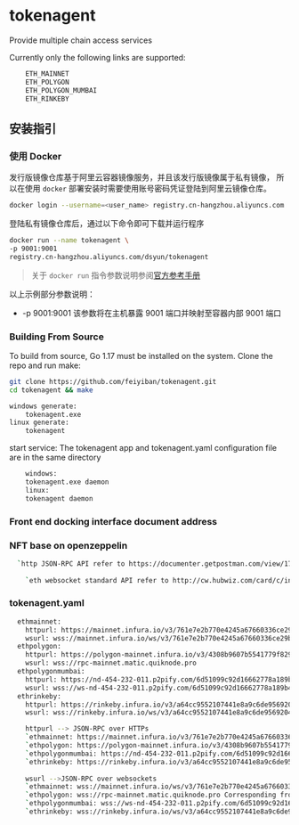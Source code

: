 # tokenagent
Provide multiple chain access services

Currently only the following links are supported:
```bash
    ETH_MAINNET
    ETH_POLYGON
    ETH_POLYGON_MUMBAI
    ETH_RINKEBY
```

## 安装指引

### 使用 Docker

发行版镜像仓库基于阿里云容器镜像服务，并且该发行版镜像属于私有镜像，
所以在使用 `docker` 部署安装时需要使用账号密码凭证登陆到阿里云镜像仓库。

```bash
docker login --username=<user_name> registry.cn-hangzhou.aliyuncs.com
```

登陆私有镜像仓库后，通过以下命令即可下载并运行程序

```bash
docker run --name tokenagent \
-p 9001:9001 
registry.cn-hangzhou.aliyuncs.com/dsyun/tokenagent
```

> 关于 `docker run` 指令参数说明参阅[官方参考手册](https://docs.docker.com/engine/reference/commandline/run/)

以上示例部分参数说明：

* -p 9001:9001 该参数将在主机暴露 9001 端口并映射至容器内部 9001 端口




### Building From Source

To build from source, Go 1.17  must be
installed on the system. Clone the repo and run
make:
```bash
git clone https://github.com/feiyiban/tokenagent.git
cd tokenagent && make

windows generate:
    tokenagent.exe
linux generate:
    tokenagent
```
start service:
The tokenagent app and tokenagent.yaml configuration file are in the same directory
```bash
    windows:
    tokenagent.exe daemon
    linux:
    tokenagent daemon
```

### Front end docking interface document address
### NFT base on openzeppelin
```bash
  `http JSON-RPC API refer to https://documenter.getpostman.com/view/17454164/UVsTq2KR`
	
	`eth websocket standard API refer to http://cw.hubwiz.com/card/c/infura-api/1/1/2/`
```

### tokenagent.yaml
```bash
  ethmainnet: 
    httpurl: https://mainnet.infura.io/v3/761e7e2b770e4245a67660336ce29bfd
    wsurl: wss://mainnet.infura.io/ws/v3/761e7e2b770e4245a67660336ce29bfd
  ethpolygon: 
    httpurl: https://polygon-mainnet.infura.io/v3/4308b9607b5541779f829c7b28f16866
    wsurl: wss://rpc-mainnet.matic.quiknode.pro
  ethpolygonmumbai: 
    httpurl: https://nd-454-232-011.p2pify.com/6d51099c92d16662778a189b4d0aa0e3
    wsurl: wss://ws-nd-454-232-011.p2pify.com/6d51099c92d16662778a189b4d0aa0e3
  ethrinkeby: 
    httpurl: https://rinkeby.infura.io/v3/a64cc9552107441e8a9c6de95692045f
    wsurl: wss://rinkeby.infura.io/ws/v3/a64cc9552107441e8a9c6de95692045f

    httpurl --> JSON-RPC over HTTPs
    `ethmainnet: https://mainnet.infura.io/v3/761e7e2b770e4245a67660336ce29bfd Corresponding front-end docking dictionary ETH_MAINNET`
    `ethpolygon: https://polygon-mainnet.infura.io/v3/4308b9607b5541779f829c7b28f16866 Corresponding front-end docking dictionary ETH_POLYGON`
    `ethpolygonmumbai: https://nd-454-232-011.p2pify.com/6d51099c92d16662778a189b4d0aa0e3 Corresponding front-end docking dictionary ETH_POLYGON_MUMBAI`
    `ethrinkeby: https://rinkeby.infura.io/v3/a64cc9552107441e8a9c6de95692045f Corresponding front-end docking dictionary ETH_RINKEBY`
	
    wsurl -->JSON-RPC over websockets 
    `ethmainnet: wss://mainnet.infura.io/ws/v3/761e7e2b770e4245a67660336ce29bfd Corresponding front-end ws://localhost:9001/ethmainnet`
    `ethpolygon: wss://rpc-mainnet.matic.quiknode.pro Corresponding front-end ws://localhost:9001/ethpolygon`
    `ethpolygonmumbai: wss://ws-nd-454-232-011.p2pify.com/6d51099c92d16662778a189b4d0aa0e3 ws://localhost:9001/ethpolygonmumbai`
    `ethrinkeby: wss://rinkeby.infura.io/ws/v3/a64cc9552107441e8a9c6de95692045f ws://localhost:9001/ethrinkeby`
		
```
